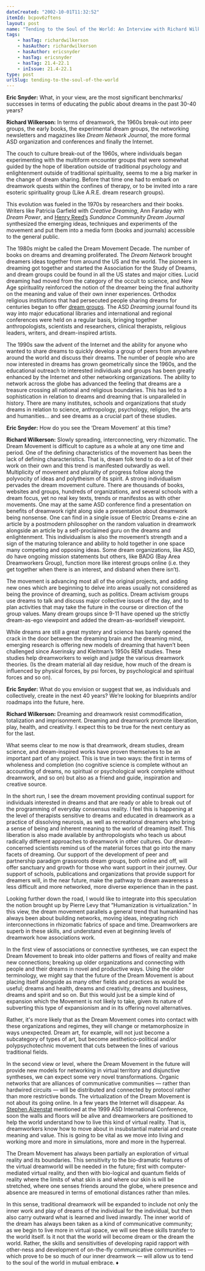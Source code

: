 ```yaml
---
dateCreated: "2002-10-01T11:32:52"
itemId: bcpov6zftens
layout: post
name: "Tending to the Soul of the World: An Interview with Richard Wilkerson"
tags:
    - hasTag: richardwilkerson
    - hasAuthor: richardwilkerson
    - hasAuthor: ericsnyder
    - hasTag: ericsnyder
    - hasTag: 21.4-22.1
    - inIssue: 21.4-22.1
type: post
urlSlug: tending-to-the-soul-of-the-world
---
```


**Eric Snyder:** What, in your view, are the most significant benchmarks/ successes in terms of educating the public about dreams in the past 30-40 years?

**Richard Wilkerson:** In terms of dreamwork, the 1960s break-out into peer groups, the early books, the experimental dream groups, the networking newsletters and magazines like _Dream Network Journal_, the more formal ASD organization and conferences and finally the Internet.

The couch to culture break-out of the 1960s, where individuals began experimenting with the multiform encounter groups that were somewhat guided by the hope of liberation outside of traditional psychology and enlightenment outside of traditional spirituality, seems to me a big marker in the change of dream sharing. Before that time one had to embark on dreamwork quests within the confines of therapy, or to be invited into a rare esoteric spirituality group (Like A.R.E. dream research groups).

This evolution was fueled in the 1970s by researchers and their books. Writers like Patricia Garfield with _Creative Dreaming_, Ann Faraday with _Dream Power_, and [Henry Reed’s](../@henryreed) _Sundance Community Dream Journal_ synthesized the emerging ideas, techniques and experiments of the movement and put them into a media form (books and journals) accessible to the general public.

The 1980s might be called the Dream Movement Decade. The number of books on dreams and dreaming proliferated. The _Dream Network_ brought dreamers ideas together from around the US and the world. The pioneers in dreaming got together and started the Association for the Study of Dreams, and dream groups could be found in all the US states and major cities. Lucid dreaming had moved from the category of the occult to science, and New Age spirituality reinforced the notion of the dreamer being the final authority on the meaning and value of their own inner experiences. Orthodox religious institutions that had persecuted people sharing dreams for centuries began to offer [dream groups](../topic~dreamsharing-groups). The ASD _Dreaming_ journal found its way into major educational libraries and international and regional conferences were held on a regular basis, bringing together anthropologists, scientists and researchers, clinical therapists, religious leaders, writers, and dream-inspired artists.

The 1990s saw the advent of the Internet and the ability for anyone who wanted to share dreams to quickly develop a group of peers from anywhere around the world and discuss their dreams. The number of people who are now interested in dreams has grown geometrically since the 1960s, and the educational outreach to interested individuals and groups has been greatly enhanced by the Internet and other networking organizations. The ability to network across the globe has advanced the feeling that dreams are a treasure crossing all national and religious boundaries. This has led to a sophistication in relation to dreams and dreaming that is unparalleled in history. There are many institutes, schools and organizations that study dreams in relation to science, anthropology, psychology, religion, the arts and humanities... and see dreams as a crucial part of these studies.

**Eric Snyder:** How do you see the ‘Dream Movement’ at this time?

**Richard Wilkerson:** Slowly spreading, interconnecting, very rhizomatic. The Dream Movement is difficult to capture as a whole at any one time and period. One of the defining characteristics of the movement has been the lack of defining characteristics. That is, dream folk tend to do a lot of their work on their own and this trend is manifested outwardly as well. Multiplicity of movement and plurality of progress follow along the polyvocity of ideas and polytheism of its spirit. A strong individualism pervades the dream movement culture. There are thousands of books, websites and groups, hundreds of organizations, and several schools with a dream focus, yet no real key texts, trends or manifestos as with other movements. One may at the same ASD conference find a presentation on benefits of dreamwork right along side a presentation about dreamwork being nonsense. One can find in a single issue of Electric Dreams e-zine an article by a postmodern philosopher on the random valuation in dreamwork alongside an article by a self-proclaimed guru on the dreams and enlightenment. This individualism is also the movement’s strength and a sign of the maturing tolerance and ability to hold together in one space many competing and opposing ideas. Some dream organizations, like ASD, do have ongoing mission statements but others, like BADG (Bay Area Dreamworkers Group), function more like interest groups online (i.e. they get together when there is an interest, and disband when there isn’t).

The movement is advancing most all of the original projects, and adding new ones which are beginning to delve into areas usually not considered as being the province of dreaming, such as politics. Dream activism groups use dreams to talk and discuss major collective issues of the day, and to plan activities that may take the future in the course or direction of the group values. Many dream groups since 9-11 have opened up the strictly dream-as-ego viewpoint and added the dream-as-worldself viewpoint.

While dreams are still a great mystery and science has barely opened the crack in the door between the dreaming brain and the dreaming mind, emerging research is offering new models of dreaming that haven’t been challenged since Aserinsky and Kleitman’s 1950s REM studies. These studies help dreamworkers to weigh and judge the various dreamwork theories. (Is the dream material all day residue, how much of the dream is influenced by physical forces, by psi forces, by psychological and spiritual forces and so on).

**Eric Snyder:** What do you envision or suggest that we, as individuals and collectively, create in the next 40 years? We’re looking for blueprints and/or roadmaps into the future, here.

**Richard Wilkerson:** Dreaming and dreamwork resist commodification, totalization and imprisonment. Dreaming and dreamwork promote liberation, play, health, and creativity. I expect this to be true for the next century as for the last.

What seems clear to me now is that dreamwork, dream studies, dream science, and dream-inspired works have proven themselves to be an important part of any project. This is true in two ways: the first in terms of wholeness and completion (no cognitive science is complete without an accounting of dreams, no spiritual or psychological work complete without dreamwork, and so on) but also as a friend and guide, inspiration and creative source.

In the short run, I see the dream movement providing continual support for individuals interested in dreams and that are ready or able to break out of the programming of everyday consensus reality. I feel this is happening at the level of therapists sensitive to dreams and educated in dreamwork as a practice of dissolving neurosis, as well as recreational dreamers who bring a sense of being and inherent meaning to the world of dreaming itself. This liberation is also made available by anthropologists who teach us about radically different approaches to dreamwork in other cultures. Our dream-concerned scientists remind us of the material forces that go into the many facets of dreaming. Our support of the development of peer and partnership paradigm grassroots dream groups, both online and off, will offer sanctuary and growth for those who want support in their journey. Our support of schools, publications and organizations that provide support for dreamers will, in the near future, make the pathway to dream awareness a less difficult and more networked, more diverse experience than in the past.

Looking further down the road, I would like to integrate into this speculation the notion brought up by Pierre Levy that “Humanization is virtualization.” In this view, the dream movement parallels a general trend that humankind has always been about building networks, moving ideas, integrating rich interconnections in rhizomatic fabrics of space and time. Dreamworkers are superb in these skills, and understand even at beginning levels of dreamwork how associations work.

In the first view of associations or connective syntheses, we can expect the Dream Movement to break into older patterns and flows of reality and make new connections; breaking up older organizations and connecting with people and their dreams in novel and productive ways. Using the older terminology, we might say that the future of the Dream Movement is about placing itself alongside as many other fields and practices as would be useful; dreams and health, dreams and creativity, dreams and business, dreams and spirit and so on. But this would just be a simple kind of expansion which the Movement is not likely to take, given its nature of subverting this type of expansionism and in its offering novel alternatives.

Rather, it's more likely that as the Dream Movement comes into contact with these organizations and regimes, they will change or metamorphosize in ways unexpected. Dream art, for example, will not just become a subcategory of types of art, but become aesthetico-political and/or polypsychotechnic movement that cuts between the lines of various traditional fields.

In the second view or level, where the Dream Movement in the future will provide new models for networking in virtual territory and disjunctive syntheses, we can expect some very novel transformations. Organic networks that are alliances of communicative communities — rather than hardwired circuits — will be distributed and connected by protocol rather than more restrictive bonds. The virtualization of the Dream Movement is not about its going online. In a few years the Internet will disappear. As [Stephen Aizenstat](../@stephenaizenstat) mentioned at the 1999 ASD International Conference, soon the walls and floors will be alive and dreamworkers are positioned to help the world understand how to live this kind of virtual reality. That is, dreamworkers know how to move about in insubstantial material and create meaning and value. This is going to be vital as we move into living and working more and more in simulations, more and more in the hyperreal.

The Dream Movement has always been partially an exploration of virtual reality and its boundaries. This sensitivity to the bio-dramatic features of the virtual dreamworld will be needed in the future; first with computer-mediated virtual reality, and then with bio-logical and quantum fields of reality where the limits of what skin is and where our skin is will be stretched, where one senses friends around the globe, where presence and absence are measured in terms of emotional distances rather than miles.

In this sense, traditional dreamwork will be expanded to include not only the inner work and play of dreams of the individual for the individual, but then also carry outward what is learned and lived inwardly. The inner world of the dream has always been taken as a kind of communicative community; as we begin to live more in virtual space, we will see these skills transfer to the world itself. Is it not that the world will become dream or the dream the world. Rather, the skills and sensitivities of developing rapid rapport with other-ness and development of on-the-fly communicative communities — which prove to be so much of our inner dreamwork — will allow us to tend to the soul of the world in mutual embrace. ♦
